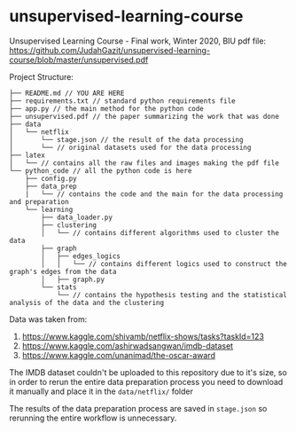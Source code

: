 # unsupervised-learning-course
Unsupervised Learning Course - Final work, Winter 2020, BIU
pdf file: https://github.com/JudahGazit/unsupervised-learning-course/blob/master/unsupervised.pdf

Project Structure: <br>
```
├── README.md // YOU ARE HERE
├── requirements.txt // standard python requirements file
├── app.py // the main method for the python code
├── unsupervised.pdf // the paper summarizing the work that was done
├── data
│   └── netflix
│       └── stage.json // the result of the data processing
│       └── // original datasets used for the data processing
├── latex
│   └── // contains all the raw files and images making the pdf file
└── python_code // all the python code is here
    ├── config.py
    ├── data_prep
    |   └── // contains the code and the main for the data processing and preparation
    └── learning
        ├── data_loader.py
        ├── clustering
        │   └── // contains different algorithms used to cluster the data
        ├── graph
        │   ├── edges_logics
        │   │   └── // contains different logics used to construct the graph's edges from the data
        │   ├── graph.py
        └── stats
            └── // contains the hypothesis testing and the statistical analysis of the data and the clustering
```

Data was taken from:
1. https://www.kaggle.com/shivamb/netflix-shows/tasks?taskId=123
2. https://www.kaggle.com/ashirwadsangwan/imdb-dataset
3. https://www.kaggle.com/unanimad/the-oscar-award

The IMDB dataset couldn't be uploaded to this repository due to it's size,
so in order to rerun the entire data preparation process you need to download it manually
and place it in the `data/netflix/` folder

The results of the data preparation process are saved in `stage.json` so rerunning the entire workflow is unnecessary.
